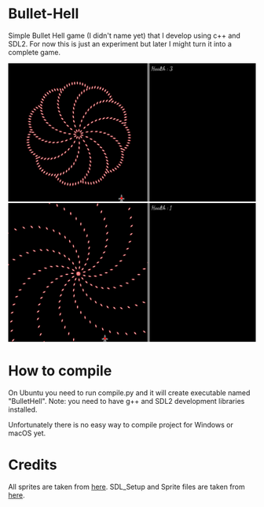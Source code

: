 # Bullet-Hell
Simple Bullet Hell game (I didn't name yet) that I develop using c++ and SDL2. For now this is just an experiment but later I might turn it into a complete game.

![screenshot 1](packages/screenshot.png)
![screenshot 1](packages/screenshot2.png)

# How to compile
On Ubuntu you need to run compile.py and it will create executable named "BulletHell". Note: you need to have g++ and SDL2 development libraries installed.

Unfortunately there is no easy way to compile project for Windows or macOS yet.

# Credits

All sprites are taken from <a href="https://opengameart.org/content/bullet-collection-2-m484-games">here</a>.
SDL_Setup and Sprite files are taken from <a href="https://www.youtube.com/watch?v=b1BLuYorzX0&list=PLHM_A02NtaaVey-4Ezh7p6bbOsv-DKA-0">here</a>.
